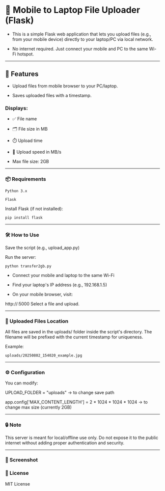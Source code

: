 # 📁 Mobile to Laptop File Uploader (Flask)

- This is a simple Flask web application that lets you upload files (e.g., from your mobile device) directly to your laptop/PC via local network.

- No internet required. Just connect your mobile and PC to the same Wi-Fi hotspot.

---

## 🚀 Features

- Upload files from mobile browser to your PC/laptop.

- Saves uploaded files with a timestamp.

### Displays:

- ✅ File name

- 🗂️ File size in MB

- ⏱️ Upload time

- 🚀 Upload speed in MB/s

- Max file size: 2GB

---

### 📦 Requirements
    Python 3.x

    Flask

Install Flask (if not installed):

    pip install flask

---

### 🛠️ How to Use

Save the script (e.g., upload_app.py)

Run the server:

    python transfer2gb.py
- Connect your mobile and laptop to the same Wi-Fi

- Find your laptop's IP address (e.g., 192.168.1.5)

- On your mobile browser, visit:

http://<your-laptop-ip>:5000
Select a file and upload.

---

### 📁 Uploaded Files Location

All files are saved in the uploads/ folder inside the script's directory. The filename will be prefixed with the current timestamp for uniqueness.

Example:

    uploads/20250802_154020_example.jpg

---

### ⚙️ Configuration

You can modify:

UPLOAD_FOLDER = "uploads" → to change save path

app.config['MAX_CONTENT_LENGTH'] = 2 * 1024 * 1024 * 1024 → to change max size (currently 2GB)

---

### 🔒 Note
This server is meant for local/offline use only. Do not expose it to the public internet without adding proper authentication and security.

---

### 📸 Screenshot

### 📃 License
MIT License

